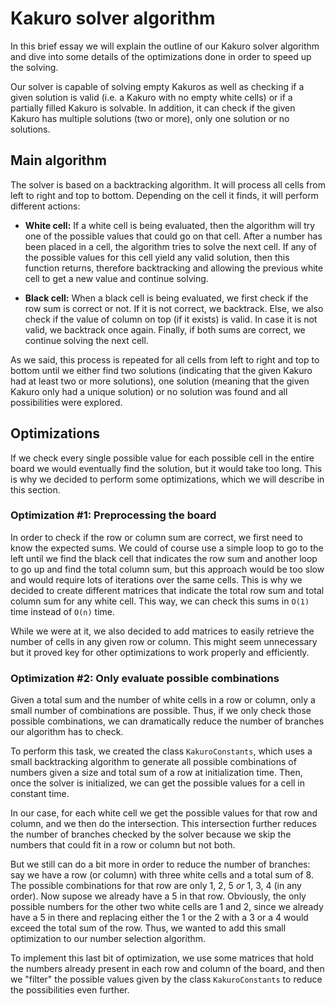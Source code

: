 # Kakuro solver algorithm

In this brief essay we will explain the outline of our Kakuro solver algorithm and dive into some details of the optimizations done in order to speed up the solving.

Our solver is capable of solving empty Kakuros as well as checking if a given solution is valid (i.e. a Kakuro with no empty white cells) or if a partially filled Kakuro is solvable. In addition, it can check if the given Kakuro has multiple solutions (two or more), only one solution or no solutions.



## Main algorithm

The solver is based on a backtracking algorithm. It will process all cells from left to right and top to bottom. Depending on the cell it finds, it will perform different actions:

- **White cell:** If a white cell is being evaluated, then the algorithm will try one of the possible values that could go on that cell. After a number has been placed in a cell, the algorithm tries to solve the next cell. If any of the possible values for this cell yield any valid solution, then this function returns, therefore backtracking and allowing the previous white cell to get a new value and continue solving.

- **Black cell:** When a black cell is being evaluated, we first check if the row sum is correct or not. If it is not correct, we backtrack. Else, we also check if the value of column on top (if it exists) is valid. In case it is not valid, we backtrack once again. Finally, if both sums are correct, we continue solving the next cell.

As we said, this process is repeated for all cells from left to right and top to bottom until we either find two solutions (indicating that the given Kakuro had at least two or more solutions), one solution (meaning that the given Kakuro only had a unique solution) or no solution was found and all possibilities were explored.



## Optimizations

If we check every single possible value for each possible cell in the entire board we would eventually find the solution, but it would take too long. This is why we decided to perform some optimizations, which we will describe in this section.



### Optimization #1: Preprocessing the board

In order to check if the row or column sum are correct, we first need to know the expected sums. We could of course use a simple loop to go to the left until we find the black cell that indicates the row sum and another loop to go up and find the total column sum, but this approach would be too slow and would require lots of iterations over the same cells. This is why we decided to create different matrices that indicate the total row sum and total column sum for any white cell. This way, we can check this sums in `O(1)` time instead of `O(n)` time.

While we were at it, we also decided to add matrices to easily retrieve the number of cells in any given row or column. This might seem unnecessary but it proved key for other optimizations to work properly and efficiently.



### Optimization #2: Only evaluate possible combinations

Given a total sum and the number of white cells in a row or column, only a small number of combinations are possible. Thus, if we only check those possible combinations, we can dramatically reduce the number of branches our algorithm has to check.

To perform this task, we created the class `KakuroConstants`, which uses a small backtracking algorithm to generate all possible combinations of numbers given a size and total sum of a row at initialization time. Then, once the solver is initialized, we can get the possible values for a cell in constant time.

In our case, for each white cell we get the possible values for that row and column, and we then do the intersection. This intersection further reduces the number of branches checked by the solver because we skip the numbers that could fit in a row or column but not both.

But we still can do a bit more in order to reduce the number of branches: say we have a row (or column) with three white cells and a total sum of 8. The possible combinations for that row are only 1, 2, 5 _or_ 1, 3, 4 (in any order). Now supose we already have a 5 in that row. Obviously, the only possible numbers for the other two white cells are 1 and 2, since we already have a 5 in there and replacing either the 1 or the 2 with a 3 or a 4 would exceed the total sum of the row. Thus, we wanted to add this small optimization to our number selection algorithm.

To implement this last bit of optimization, we use some matrices that hold the numbers already present in each row and column of the board, and then we "filter" the possible values given by the class `KakuroConstants` to reduce the possibilities even further.
